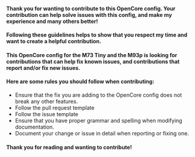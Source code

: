 #### Thank you for wanting to contribute to this OpenCore config. Your contribution can help solve issues with this config, and make my experience and many others better!

#### Following these guidelines helps to show that you respect my time and want to create a helpful contribution.

#### This OpenCore config for the M73 Tiny and the M93p is looking for contributions that can help fix known issues, and contributions that report and/or fix new issues.

#### Here are some rules you should follow when contributing:
* Ensure that the fix you are adding to the OpenCore config does not break any other features.
* Follow the pull request template
* Follow the issue template
* Ensure that you have proper grammar and spelling when modifying documentation.
* Document your change or issue in detail when reporting or fixing one.

#### Thank you for reading and wanting to contribute!
